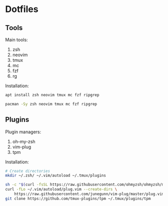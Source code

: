 # Dotfiles

## Tools
Main tools:
1. zsh
2. neovim
3. tmux
4. mc
5. fzf
6. rg

Installation:
```bash
apt install zsh neovim tmux mc fzf ripgrep 
```
```bash
pacman -Sy zsh neovim tmux mc fzf ripgrep 
```

## Plugins
Plugin managers:
1. oh-my-zsh
2. vim-plug
3. tpm

Installation:
```bash
# Create directories
mkdir ~/.zsh/ ~/.vim/autoload ~/.tmux/plugins

sh -c "$(curl -fsSL https://raw.githubusercontent.com/ohmyzsh/ohmyzsh/master/tools/install.sh)"
curl -fLo ~/.vim/autoload/plug.vim --create-dirs \
    https://raw.githubusercontent.com/junegunn/vim-plug/master/plug.vim
git clone https://github.com/tmux-plugins/tpm ~/.tmux/plugins/tpm
```
